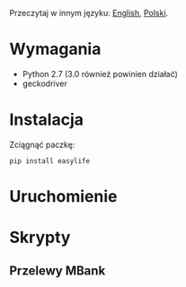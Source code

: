 Przeczytaj w innym języku: [English](README.md), [Polski](README.pl.md).

# Wymagania

- Python 2.7 (3.0 również powinien działać)
- geckodriver

# Instalacja

Zciągnąć paczkę:
```
pip install easylife
```

# Uruchomienie

# Skrypty

## Przelewy MBank
